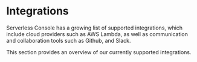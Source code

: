 <!--
title: AWS Lambda 
menuText: Integrations
description: Compatible Serverless Console Platform
menuOrder: 3
-->

# Integrations
Serverless Console has a growing list of supported integrations,
which include cloud providers such as AWS Lambda, as well as
communication and collaboration tools such as Github, and Slack.

This section provides an overview of our currently supported integrations.
